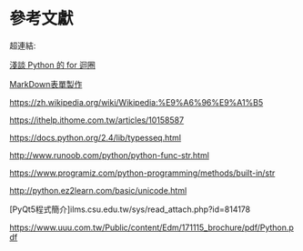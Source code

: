 參考文獻
===
超連結:

[淺談 Python 的 for 迴圈](https://marco79423.net/articles/%E6%B7%BA%E8%AB%87-python-%E7%9A%84-for-%E8%BF%B4%E5%9C%88/)

[MarkDown表單製作](http://www.tablesgenerator.com/markdown_tables#)

https://zh.wikipedia.org/wiki/Wikipedia:%E9%A6%96%E9%A1%B5

https://ithelp.ithome.com.tw/articles/10158587

https://docs.python.org/2.4/lib/typesseq.html

http://www.runoob.com/python/python-func-str.html

https://www.programiz.com/python-programming/methods/built-in/str

http://python.ez2learn.com/basic/unicode.html

[PyQt5程式簡介]ilms.csu.edu.tw/sys/read_attach.php?id=814178

https://www.uuu.com.tw/Public/content/Edm/171115_brochure/pdf/Python.pdf



